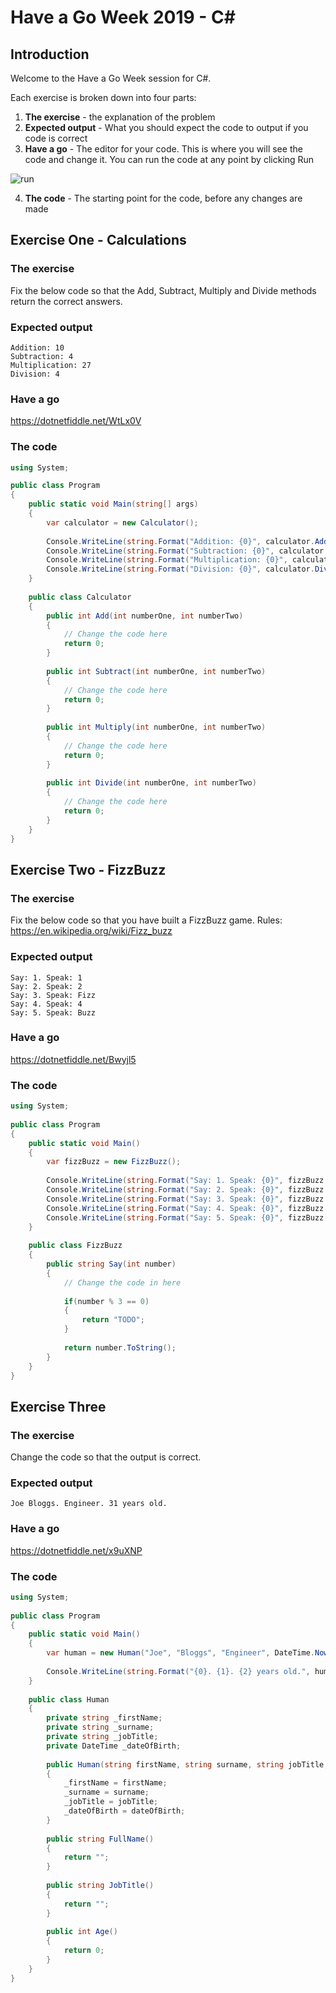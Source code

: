 # Have a Go Week 2019 - C#
## Introduction
Welcome to the Have a Go Week session for C#.

Each exercise is broken down into four parts:
1. **The exercise** - the explanation of the problem
2. **Expected output** - What you should expect the code to output if you code is correct
3. **Have a go** - The editor for your code. This is where you will see the code and change it. You can run the code at any point by clicking Run

![run](/.attachments/ide.png)

4. **The code** - The starting point for the code, before any changes are made
## Exercise One - Calculations
### The exercise
Fix the below code so that the Add, Subtract, Multiply and Divide methods return the correct answers.
### Expected output
```
Addition: 10
Subtraction: 4
Multiplication: 27
Division: 4
```
### Have a go
https://dotnetfiddle.net/WtLx0V
### The code
```csharp
using System;

public class Program
{
	public static void Main(string[] args)
	{
		var calculator = new Calculator();
		
		Console.WriteLine(string.Format("Addition: {0}", calculator.Add(7,3)));
		Console.WriteLine(string.Format("Subtraction: {0}", calculator.Subtract(8,4)));
		Console.WriteLine(string.Format("Multiplication: {0}", calculator.Multiply(9,3)));
		Console.WriteLine(string.Format("Division: {0}", calculator.Divide(12,3)));
	}
	
	public class Calculator
	{
		public int Add(int numberOne, int numberTwo)
		{
			// Change the code here
			return 0;
		}
		
		public int Subtract(int numberOne, int numberTwo)
		{
			// Change the code here
			return 0;
		}
		
		public int Multiply(int numberOne, int numberTwo)
		{
			// Change the code here
			return 0;
		}
		
		public int Divide(int numberOne, int numberTwo)
		{
			// Change the code here
			return 0;
		}
	}
}
```
## Exercise Two - FizzBuzz
### The exercise
Fix the below code so that you have built a FizzBuzz game. Rules: https://en.wikipedia.org/wiki/Fizz_buzz
### Expected output
```
Say: 1. Speak: 1
Say: 2. Speak: 2
Say: 3. Speak: Fizz
Say: 4. Speak: 4
Say: 5. Speak: Buzz
```
### Have a go
https://dotnetfiddle.net/Bwyjl5
### The code
```csharp
using System;
					
public class Program
{
	public static void Main()
	{
		var fizzBuzz = new FizzBuzz();
		
		Console.WriteLine(string.Format("Say: 1. Speak: {0}", fizzBuzz.Say(1)));
		Console.WriteLine(string.Format("Say: 2. Speak: {0}", fizzBuzz.Say(2)));
		Console.WriteLine(string.Format("Say: 3. Speak: {0}", fizzBuzz.Say(3)));
		Console.WriteLine(string.Format("Say: 4. Speak: {0}", fizzBuzz.Say(4)));
		Console.WriteLine(string.Format("Say: 5. Speak: {0}", fizzBuzz.Say(5)));
	}
	
	public class FizzBuzz
	{
		public string Say(int number)
		{
			// Change the code in here
			
			if(number % 3 == 0)
			{
				return "TODO";
			}
			
			return number.ToString();
		}
	}
}
```
## Exercise Three
### The exercise
Change the code so that the output is correct.
### Expected output
```
Joe Bloggs. Engineer. 31 years old.
```
### Have a go
https://dotnetfiddle.net/x9uXNP
### The code
```csharp
using System;
					
public class Program
{
	public static void Main()
	{
		var human = new Human("Joe", "Bloggs", "Engineer", DateTime.Now.AddYears(-31).AddMonths(4));
		
		Console.WriteLine(string.Format("{0}. {1}. {2} years old.", human.FullName(), human.JobTitle(), human.Age()));
	}
	
	public class Human
	{
		private string _firstName;
		private string _surname;
		private string _jobTitle;
		private DateTime _dateOfBirth;
		
		public Human(string firstName, string surname, string jobTitle, DateTime dateOfBirth)
		{
			_firstName = firstName;
			_surname = surname;
			_jobTitle = jobTitle;
			_dateOfBirth = dateOfBirth;
		}
		
		public string FullName()
		{
			return "";
		}
		
		public string JobTitle()
		{
			return "";
		}
		
		public int Age()
		{
			return 0;
		}
	}
}
```
